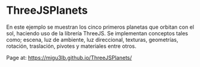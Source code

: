 # ThreeJSPlanets
En este ejemplo se muestran los cinco primeros planetas que orbitan con el sol, haciendo uso de la librería ThreeJS. Se implementan conceptos tales como; escena, luz de ambiente, luz direccional, texturas, geometrías, rotación, traslación, pivotes y materiales entre otros.

Page at: https://migu3lb.github.io/ThreeJSPlanets/
